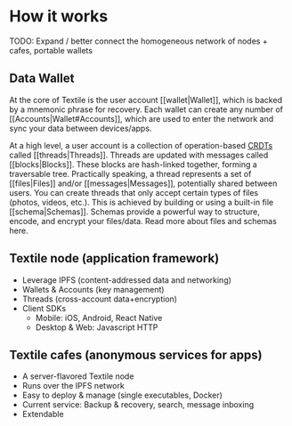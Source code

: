 # How it works

TODO: Expand / better connect the homogeneous network of nodes + cafes, portable wallets

## Data Wallet

At the core of Textile is the user account [[wallet|Wallet]], which is backed by a mnemonic phrase for recovery. Each wallet can create any number of [[Accounts|Wallet#Accounts]], which are used to enter the network and sync your data between devices/apps.

At a high level, a user account is a collection of operation-based [CRDTs](https://en.wikipedia.org/wiki/Conflict-free_replicated_data_type) called [[threads|Threads]]. Threads are updated with messages called [[blocks|Blocks]]. These blocks are hash-linked together, forming a traversable tree. Practically speaking, a thread represents a set of [[files|Files]] and/or [[messages|Messages]], potentially shared between users. You can create threads that only accept certain types of files (photos, videos, etc.). This is achieved by building or using a built-in file [[schema|Schemas]]. Schemas provide a powerful way to structure, encode, and encrypt your files/data. Read more about files and schemas here.

## Textile node (application framework)
* Leverage IPFS (content-addressed data and networking)
* Wallets & Accounts (key management)
* Threads (cross-account data+encryption)
* Client SDKs
  * Mobile: iOS, Android, React Native
  * Desktop & Web: Javascript HTTP

## Textile cafes (anonymous services for apps)
* A server-flavored Textile node
* Runs over the IPFS network
* Easy to deploy & manage (single executables, Docker)
* Current service: Backup & recovery, search, message inboxing
* Extendable
